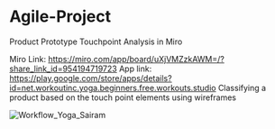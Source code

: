 # Agile-Project
Product Prototype Touchpoint Analysis in Miro

Miro Link: https://miro.com/app/board/uXjVMZzkAWM=/?share_link_id=954194719723
App link: https://play.google.com/store/apps/details?id=net.workoutinc.yoga.beginners.free.workouts.studio
Classifying a product based on the touch point elements using wireframes

![Workflow_Yoga_Sairam](https://user-images.githubusercontent.com/75962509/227737494-a978e9bd-03d7-4ff9-a37b-dee244aeadf5.png)
